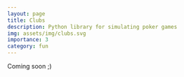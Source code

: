 ```yaml
---
layout: page
title: Clubs
description: Python library for simulating poker games
img: assets/img/clubs.svg
importance: 3
category: fun
---
```


Coming soon ;)